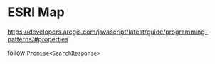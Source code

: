 # ESRI Map

https://developers.arcgis.com/javascript/latest/guide/programming-patterns/#properties

follow `Promise<SearchResponse>`
